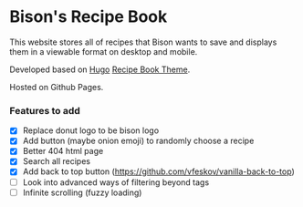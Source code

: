 # Bison's Recipe Book

This website stores all of recipes that Bison wants to save and displays them in a viewable format on desktop and mobile.

Developed based on [Hugo](https://gohugo.io/) [Recipe Book Theme](https://github.com/rametta/recipe-book).

Hosted on Github Pages.

### Features to add

- [X] Replace donut logo to be bison logo
- [X] Add button (maybe onion emoji) to randomly choose a recipe
- [X] Better 404 html page
- [X] Search all recipes
- [X] Add back to top button (https://github.com/vfeskov/vanilla-back-to-top)
- [ ] Look into advanced ways of filtering beyond tags
- [ ] Infinite scrolling (fuzzy loading)